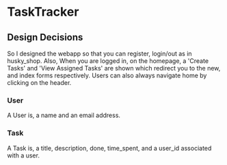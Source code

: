 # TaskTracker

## Design Decisions

So I designed the webapp so that you can register, login/out as in husky_shop.
Also, When you are logged in, on the homepage, a 'Create Tasks' and 
'View Assigned Tasks' are shown which redirect you to the new, and index 
forms respectively. Users can also always navigate home by clicking on the header.

### User 
A User is, a name and an email address.

### Task
A Task is, a title, description, done, time_spent, and a user_id associated
with a user.


